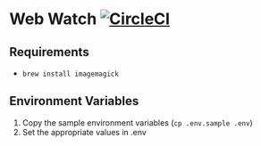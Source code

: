 # Web Watch [![CircleCI](https://circleci.com/gh/sman591/webwatch.svg?style=svg)](https://circleci.com/gh/sman591/webwatch)

## Requirements

* `brew install imagemagick`

## Environment Variables

1. Copy the sample environment variables (`cp .env.sample .env`)
2. Set the appropriate values in .env
